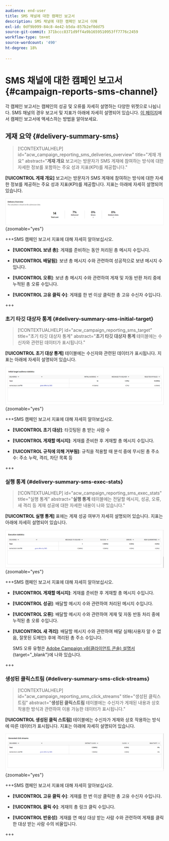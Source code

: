 ```yaml
---
audience: end-user
title: SMS 채널에 대한 캠페인 보고서
description: SMS 채널에 대한 캠페인 보고서 이해
exl-id: 0df9b999-84c8-4e42-b5da-857b2ef0dd75
source-git-commit: 371bccc8371d9ff4a9b1659510953ff7776c2459
workflow-type: tm+mt
source-wordcount: '490'
ht-degree: 18%

---
```


# SMS 채널에 대한 캠페인 보고서 {#campaign-reports-sms-channel}

각 캠페인 보고서는 캠페인의 성공 및 오류를 자세히 설명하는 다양한 위젯으로 나뉩니다. SMS 채널의 경우 보고서 및 지표가 아래에 자세히 설명되어 있습니다. [이 페이지](campaign-reports.md)에서 캠페인 보고서에 액세스하는 방법을 알아보세요.

## 게재 요약 {#delivery-summary-sms}

>[!CONTEXTUALHELP]
>id="acw_campaign_reporting_sms_deliveries_overview"
>title="게재 개요"
>abstract="**게재 개요** 보고서는 방문자가 SMS 게재에 참여하는 방식에 대한 자세한 정보를 포함하는 주요 성과 지표(KPI)를 제공합니다."


**[!UICONTROL 게재 개요]** 보고서는 방문자가 SMS 게재에 참여하는 방식에 대한 자세한 정보를 제공하는 주요 성과 지표(KPI)를 제공합니다. 지표는 아래에 자세히 설명되어 있습니다.

![](assets/campaign_report_sms_1.png){zoomable="yes"}

+++SMS 캠페인 보고서 지표에 대해 자세히 알아보십시오.

* **[!UICONTROL 보낸 총]**: 게재를 준비하는 동안 처리된 총 메시지 수입니다.

* **[!UICONTROL 배달됨]**: 보낸 총 메시지 수와 관련하여 성공적으로 보낸 메시지 수입니다.

* **[!UICONTROL 오류]**: 보낸 총 메시지 수와 관련하여 게재 및 자동 반환 처리 중에 누적된 총 오류 수입니다.

* **[!UICONTROL 고유 클릭 수]**: 게재를 한 번 이상 클릭한 총 고유 수신자 수입니다.

+++


### 초기 타깃 대상자 통계 {#delivery-summary-sms-initial-target}

>[!CONTEXTUALHELP]
>id="acw_campaign_reporting_sms_target"
>title="초기 타깃 대상자 통계"
>abstract="**초기 타깃 대상자 통계** 테이블에는 수신자와 관련된 데이터가 표시됩니다."

**[!UICONTROL 초기 대상 통계]** 테이블에는 수신자와 관련된 데이터가 표시됩니다. 지표는 아래에 자세히 설명되어 있습니다.


![](assets/campaign_report_sms_2.png){zoomable="yes"}

+++SMS 캠페인 보고서 지표에 대해 자세히 알아보십시오.

* **[!UICONTROL 초기 대상]**: 타깃팅된 총 받는 사람 수

* **[!UICONTROL 게재할 메시지]**: 게재를 준비한 후 게재할 총 메시지 수입니다.

* **[!UICONTROL 규칙에 의해 거부됨]**: 규칙을 적용할 때 분석 중에 무시된 총 주소 수: 주소 누락, 격리, 차단 목록 등

+++


### 실행 통계 {#delivery-summary-sms-exec-stats}


>[!CONTEXTUALHELP]
>id="acw_campaign_reporting_sms_exec_stats"
>title="실행 통계"
>abstract="**실행 통계** 테이블에는 전달할 메시지, 성공, 오류, 새 격리 등 게재 성공에 대한 자세한 내용이 나와 있습니다."


**[!UICONTROL 실행 통계]** 표에는 게재 성공 여부가 자세히 설명되어 있습니다. 지표는 아래에 자세히 설명되어 있습니다.


![](assets/campaign_report_sms_3.png){zoomable="yes"}

+++SMS 캠페인 보고서 지표에 대해 자세히 알아보십시오.

* **[!UICONTROL 게재할 메시지]**: 게재를 준비한 후 게재할 총 메시지 수입니다.

* **[!UICONTROL 성공]**: 배달할 메시지 수와 관련하여 처리된 메시지 수입니다.

* **[!UICONTROL 오류]**: 배달할 메시지 수와 관련하여 게재 및 자동 반동 처리 중에 누적된 총 오류 수입니다.

* **[!UICONTROL 새 격리]**: 배달할 메시지 수와 관련하여 배달 실패(사용자 알 수 없음, 잘못된 도메인) 후에 격리된 총 주소 수입니다.

  SMS 오류 유형은 [Adobe Campaign v8(클라이언트 콘솔) 설명서](https://experienceleague.adobe.com/docs/campaign/campaign-v8/send/failures/delivery-failures.html#sms-quarantines){target="_blank"}에 나와 있습니다.

+++

### 생성된 클릭스트림 {#delivery-summary-sms-click-streams}


>[!CONTEXTUALHELP]
>id="acw_campaign_reporting_sms_click_streams"
>title="생성된 클릭스트림"
>abstract="**생성된 클릭스트림** 테이블에는 수신자가 게재된 내용과 상호 작용한 방식과 관련하여 이용 가능한 데이터가 표시됩니다."

**[!UICONTROL 생성된 클릭 스트림]** 테이블에는 수신자가 게재와 상호 작용하는 방식에 따른 데이터가 표시됩니다. 지표는 아래에 자세히 설명되어 있습니다.

![](assets/campaign_report_sms_4.png){zoomable="yes"}

+++SMS 캠페인 보고서 지표에 대해 자세히 알아보십시오.

* **[!UICONTROL 고유 클릭 수]**: 게재를 한 번 이상 클릭한 총 고유 수신자 수입니다.

* **[!UICONTROL 클릭 수]**: 게재의 총 링크 클릭 수입니다.

* **[!UICONTROL 반응성]**: 게재를 연 예상 대상 받는 사람 수와 관련하여 게재를 클릭한 대상 받는 사람 수의 비율입니다.

+++
